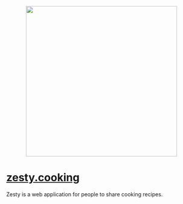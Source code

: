 <p align="center"><a href="https://laravel.com" target="_blank"><img src="https://raw.githubusercontent.com/laravel/art/master/logo-lockup/5%20SVG/2%20CMYK/1%20Full%20Color/laravel-logolockup-cmyk-red.svg" width="400"></a></p>

<h1><a href="http://zesty.cooking">zesty.cooking</a></h1>
<p>Zesty is a web application for people to share cooking recipes.</p>
